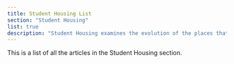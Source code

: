 ```yaml
---
title: Student Housing List
section: "Student Housing"
list: true
description: "Student Housing examines the evolution of the places that Macalester students have lived on campus, helping to demonstrate Macalester’s changing philosophies on gender, education, and discipline."
---
```


This is a list of all the articles in the Student Housing section.